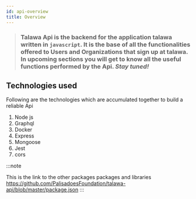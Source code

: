 ```yaml
---
id: api-overview
title: Overview
---
```


> ### Talawa Api is the backend for the application talawa written in `javascript`. It is the base of all the functionalities offered to Users and Organizations that sign up at talawa. In upcoming sections you will get to know all the useful functions performed by the Api. _Stay tuned!_

<b></b>

## Technologies used

Following are the technologies which are accumulated together to build a reliable Api

1. Node js
2. Graphql
3. Docker
4. Express
5. Mongoose
6. Jest
7. cors

:::note

This is the link to the other packages packages and libraries
https://github.com/PalisadoesFoundation/talawa-api/blob/master/package.json
:::
